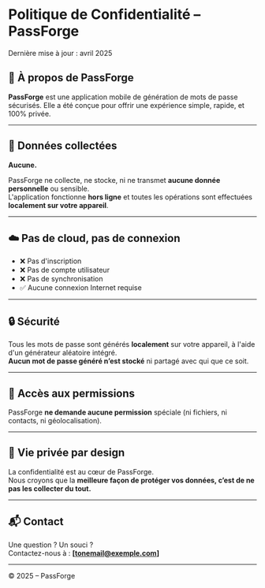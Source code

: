 # Politique de Confidentialité – PassForge

Dernière mise à jour : avril 2025

## 🔐 À propos de PassForge

**PassForge** est une application mobile de génération de mots de passe sécurisés. Elle a été conçue pour offrir une expérience simple, rapide, et 100% privée.

---

## 📡 Données collectées

**Aucune.**

PassForge ne collecte, ne stocke, ni ne transmet **aucune donnée personnelle** ou sensible.  
L'application fonctionne **hors ligne** et toutes les opérations sont effectuées **localement sur votre appareil**.

---

## ☁️ Pas de cloud, pas de connexion

- ❌ Pas d'inscription
- ❌ Pas de compte utilisateur
- ❌ Pas de synchronisation
- ✅ Aucune connexion Internet requise

---

## 🔒 Sécurité

Tous les mots de passe sont générés **localement** sur votre appareil, à l'aide d'un générateur aléatoire intégré.  
**Aucun mot de passe généré n’est stocké** ni partagé avec qui que ce soit.

---

## 📱 Accès aux permissions

PassForge **ne demande aucune permission** spéciale (ni fichiers, ni contacts, ni géolocalisation).

---

## 👤 Vie privée par design

La confidentialité est au cœur de PassForge.  
Nous croyons que la **meilleure façon de protéger vos données, c’est de ne pas les collecter du tout.**

---

## 📬 Contact

Une question ? Un souci ?  
Contactez-nous à : **[tonemail@exemple.com]**

---

© 2025 – PassForge
